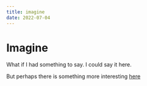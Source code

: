 ```yaml
---
title: imagine
date: 2022-07-04
---
```

# Imagine

What if I had something to say. I could say it here.

But perhaps there is something more interesting [here](https://richardpatterson.github.io/blog)
